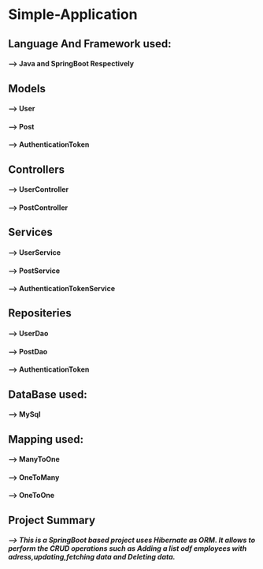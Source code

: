 # Simple-Application
## Language And Framework used:
#### --> Java and SpringBoot Respectively

## Models
#### --> User
#### --> Post
#### --> AuthenticationToken

## Controllers
#### --> UserController
#### --> PostController

## Services
#### --> UserService
#### --> PostService
#### --> AuthenticationTokenService

## Repositeries
#### --> UserDao
#### --> PostDao
#### --> AuthenticationToken

## DataBase used:
#### --> MySql

## Mapping used:
#### --> ManyToOne
#### --> OneToMany
#### --> OneToOne

## Project Summary
##### --> This is a SpringBoot based project uses Hibernate as ORM. It allows to perform the CRUD operations such as Adding a list odf employees with adress,updating,fetching data and Deleting data.   
